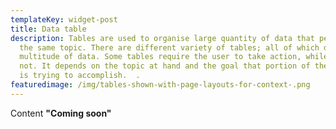 ```yaml
---
templateKey: widget-post
title: Data table
description: Tables are used to organise large quantity of data that pertain to
  the same topic. There are different variety of tables; all of which delivers a
  multitude of data. Some tables require the user to take action, while some do
  not. It depends on the topic at hand and the goal that portion of the software
  is trying to accomplish.  .
featuredimage: /img/tables-shown-with-page-layouts-for-context-.png
---
```

C﻿ontent **"Coming soon"**